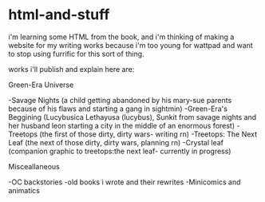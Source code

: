 # html-and-stuff
i'm learning some HTML from the book, and i'm thinking of making a website for my writing works because i'm too young for wattpad and want to stop using furrific for this sort of thing.

works i'll publish and explain here are: 

Green-Era Universe

-Savage Nights (a child getting abandoned by his mary-sue parents because of his flaws and starting a gang in sightmin)
-Green-Era's Beggining (Lucybusica Lethayusa (lucybus), Sunkit from savage nights and her husband leon starting a city in the middle of an enormous forest)
-Treetops (the first of those dirty, dirty wars- writing rn)
-Treetops: The Next Leaf (the next of those dirty, dirty wars, planning rn)
-Crystal leaf (companion graphic to treetops:the next leaf- currently in progress)

Misceallaneous

-OC backstories
-old books i wrote and their rewrites
-Minicomics and animatics
